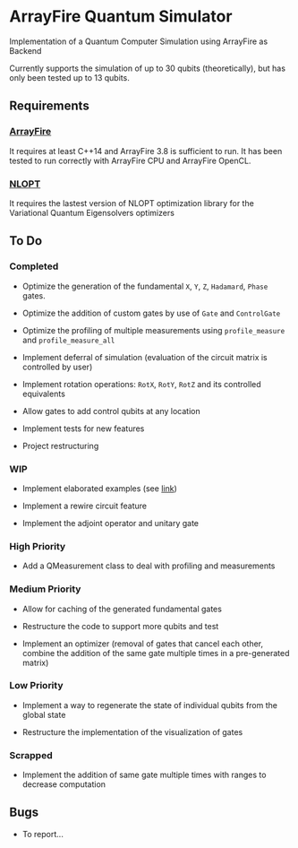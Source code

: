 ArrayFire Quantum Simulator
=============

Implementation of a Quantum Computer Simulation using ArrayFire as Backend

Currently supports the simulation of up to 30 qubits (theoretically), but has only been tested up to 13 qubits.

## Requirements

### [ArrayFire](https://github.com/arrayfire/arrayfire)
It requires at least C++14 and ArrayFire 3.8 is sufficient to run.
It has been tested to run correctly with ArrayFire CPU and ArrayFire OpenCL.

### [NLOPT](https://github.com/stevengj/nlopt)
It requires the lastest version of NLOPT optimization library for the Variational Quantum Eigensolvers optimizers

## To Do

### Completed
* Optimize the generation of the fundamental `X`, `Y`, `Z`, `Hadamard`, `Phase` gates.

* Optimize the addition of custom gates by use of `Gate` and `ControlGate`

* Optimize the profiling of multiple measurements using `profile_measure` and `profile_measure_all`

* Implement deferral of simulation (evaluation of the circuit matrix is controlled by user)

* Implement rotation operations: `RotX`, `RotY`, `RotZ` and its controlled equivalents

* Allow gates to add control qubits at any location

* Implement tests for new features

* Project restructuring

### WIP

* Implement elaborated examples (see [link](https://qiskit.org/textbook/ch-applications/algs_for_apps_index.html))

* Implement a rewire circuit feature

* Implement the adjoint operator and unitary gate

### High Priority

* Add a QMeasurement class to deal with profiling and measurements

### Medium Priority
* Allow for caching of the generated fundamental gates

* Restructure the code to support more qubits and test

* Implement an optimizer (removal of gates that cancel each other, combine the addition of the same gate multiple times in a pre-generated matrix)

### Low Priority
* Implement a way to regenerate the state of individual qubits from the global state

* Restructure the implementation of the visualization of gates

### Scrapped

* Implement the addition of same gate multiple times with ranges to decrease computation

## Bugs
* To report...